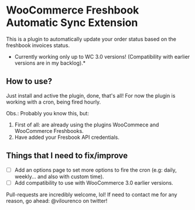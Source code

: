 # WooCommerce Freshbook Automatic Sync Extension

This is a plugin to automatically update your order status based on the freshbook invoices status.
* Currently working only up to WC 3.0 versions! (Compatibility with earlier versions are in my backlog).*

## How to use?

Just install and active the plugin, done, that's all!
For now the plugin is working with a cron, being fired hourly.

Obs.: Probably you know this, but:
1. First of all: are already using the plugins WooCommece and WooCommerce Freshbooks.
2. Have added your Fresbook API credentials.

## Things that I need to fix/improve

- [ ] Add an options page to set more options to fire the cron (e.g: daily, weekly... and also with custom time).
- [ ] Add compatibility to use with WooCommerce 3.0 earlier versions.

Pull-requests are incredibly welcome, lol!
If need to contact me for any reason, go ahead: @vilourenco on twitter!

